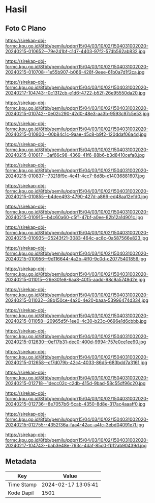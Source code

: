 # Hasil

## Foto C Plano

https://sirekap-obj-formc.kpu.go.id/8fbb/pemilu/pdpr/15/04/03/10/02/1504031002020-20240215-010652--79e241bf-c1d7-4403-97f2-57db562ab832.jpg

https://sirekap-obj-formc.kpu.go.id/8fbb/pemilu/pdpr/15/04/03/10/02/1504031002020-20240215-010708--1e55b907-b066-428f-9eee-61b0a7d1f2ca.jpg

https://sirekap-obj-formc.kpu.go.id/8fbb/pemilu/pdpr/15/04/03/10/02/1504031002020-20240217-104743--0c1312cb-e1d6-4722-b52f-26e95550da20.jpg

https://sirekap-obj-formc.kpu.go.id/8fbb/pemilu/pdpr/15/04/03/10/02/1504031002020-20240215-010742--0e02c290-42d0-48e3-aa3b-9593c97c5e53.jpg

https://sirekap-obj-formc.kpu.go.id/8fbb/pemilu/pdpr/15/04/03/10/02/1504031002020-20240215-010800--00b84c1c-9aae-45c8-b9f2-120ddaf06a4d.jpg

https://sirekap-obj-formc.kpu.go.id/8fbb/pemilu/pdpr/15/04/03/10/02/1504031002020-20240215-010817--3af66c98-4369-41f6-88b6-b3d8410cefa8.jpg

https://sirekap-obj-formc.kpu.go.id/8fbb/pemilu/pdpr/15/04/03/10/02/1504031002020-20240215-010837--73218f9c-4c41-4cc7-8d8b-c14036881607.jpg

https://sirekap-obj-formc.kpu.go.id/8fbb/pemilu/pdpr/15/04/03/10/02/1504031002020-20240215-010855--b4dee493-4790-427d-a866-ed48aa12efd0.jpg

https://sirekap-obj-formc.kpu.go.id/8fbb/pemilu/pdpr/15/04/03/10/02/1504031002020-20240215-010915--b4c60a60-c5f1-47bf-a0ee-82b12a1d901c.jpg

https://sirekap-obj-formc.kpu.go.id/8fbb/pemilu/pdpr/15/04/03/10/02/1504031002020-20240215-010935--25243f21-3083-464c-ac8c-0a587566e823.jpg

https://sirekap-obj-formc.kpu.go.id/8fbb/pemilu/pdpr/15/04/03/10/02/1504031002020-20240215-010956--9d116644-4a2b-4ff0-9c0d-c20775401856.jpg

https://sirekap-obj-formc.kpu.go.id/8fbb/pemilu/pdpr/15/04/03/10/02/1504031002020-20240215-011015--26e30fe8-6aa8-40f5-aadd-98c9a5749d2e.jpg

https://sirekap-obj-formc.kpu.go.id/8fbb/pemilu/pdpr/15/04/03/10/02/1504031002020-20240215-011032--38b150ce-4a20-4e20-baaa-53996474d334.jpg

https://sirekap-obj-formc.kpu.go.id/8fbb/pemilu/pdpr/15/04/03/10/02/1504031002020-20240215-011058--20965d5f-1ee0-4c30-b23c-0696e1d6cbbb.jpg

https://sirekap-obj-formc.kpu.go.id/8fbb/pemilu/pdpr/15/04/03/10/02/1504031002020-20240215-012630--0ef17b31-dec0-400d-9994-757e0ce1ee90.jpg

https://sirekap-obj-formc.kpu.go.id/8fbb/pemilu/pdpr/15/04/03/10/02/1504031002020-20240215-012658--cf7d079b-42c4-4033-86d5-683bdd7a3161.jpg

https://sirekap-obj-formc.kpu.go.id/8fbb/pemilu/pdpr/15/04/03/10/02/1504031002020-20240215-012718--1decc02c-c2db-415d-9bad-58c55df96c20.jpg

https://sirekap-obj-formc.kpu.go.id/8fbb/pemilu/pdpr/15/04/03/10/02/1504031002020-20240215-012736--8e7057b6-5cab-4350-8d8e-317ac4aaaff0.jpg

https://sirekap-obj-formc.kpu.go.id/8fbb/pemilu/pdpr/15/04/03/10/02/1504031002020-20240215-012755--4352f36a-faa4-42ac-a4fc-3ebd04091e7f.jpg

https://sirekap-obj-formc.kpu.go.id/8fbb/pemilu/pdpr/15/04/03/10/02/1504031002020-20240217-104743--bab3e48e-793c-4daf-85c0-fb12ab90439d.jpg


## Metadata

| Key        | Value               |
| ---------- | ------------------- |
| Time Stamp | 2024-02-17 13:05:41 |
| Kode Dapil | 1501                |



